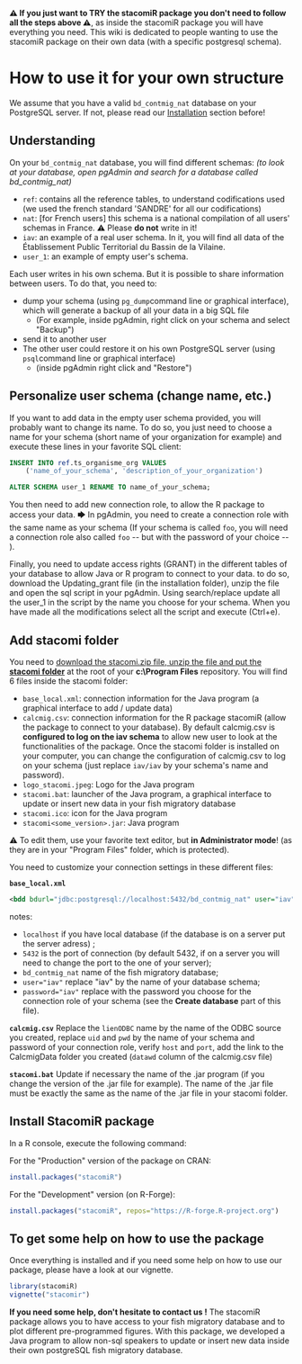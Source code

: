**⚠ If you just want to TRY the stacomiR package you don't need to follow all the steps above ⚠**, as inside the stacomiR package you will have everything you need. This wiki is dedicated to people wanting to use the stacomiR package on their own data (with a specific postgresql schema).


# How to use it for your own structure
We assume that you have a valid `bd_contmig_nat` database on your PostgreSQL server. If not, please read our [Installation](https://github.com/MarionLegrandLogrami/stacomiR/tree/master/Installation) section before!

## Understanding

On your `bd_contmig_nat` database, you will find different schemas:
*(to look at your database, open pgAdmin and search for a database called bd_contmig_nat)*
- `ref`: contains all the reference tables, to understand codifications used (we used the french standard 'SANDRE' for all our codifications)
- `nat`: [for French users] this schema is a national compilation of all users' schemas in France. ⚠ Please **do not** write in it!
- `iav`: an example of a real user schema. In it, you will find all data of the Établissement Public Territorial du Bassin de la Vilaine.
- `user_1`: an example of empty user's schema.

Each user writes in his own schema. But it is possible to share information between users.
To do that, you need to:
 - dump your schema (using `pg_dump`command line or graphical interface), which will generate a backup of all your data in a big SQL file
  	 - (For example, inside pgAdmin,  right click on your schema and select "Backup")
 - send it to another user
 - The other user could restore it on his own PostgreSQL server (using `psql`command line or graphical interface)
	 - (inside pgAdmin right click and "Restore")


## Personalize user schema (change name, etc.)

If you want to add data in the empty user schema provided, you will probably want to change its name. To do so, you just need to choose a name for your schema (short name of your organization for example) and execute these lines in your favorite SQL client:

```sql
INSERT INTO ref.ts_organisme_org VALUES
    ('name_of_your_schema', 'description_of_your_organization')

ALTER SCHEMA user_1 RENAME TO name_of_your_schema;
```
You then need to add new connection role, to allow the R package to access your data.
🡆 In pgAdmin, you need to create a connection role with the same name as your schema (If your schema is called `foo`, you will need a connection role also called `foo` -- but with the password of your choice -- ).

Finally, you need to update access rights (GRANT) in the different tables of your database to allow Java or R program to connect to your data. to do so, download the Updating_grant file (in the installation folder), unzip the file and open the sql script in your pgAdmin. Using search/replace update all the user_1 in the script by the name you choose for your schema. When you have made all the modifications select all the script and execute (Ctrl+e).

## Add stacomi folder

You need to [download the stacomi.zip file, unzip the file and put the **stacomi folder**](https://github.com/MarionLegrandLogrami/stacomiR/tree/master/Installation/data/stacomi.zip) at the root of your **c:\Program Files** repository.
You will find 6 files inside the stacomi folder:
- `base_local.xml`: connection information for the Java program (a graphical interface to add / update data)
- `calcmig.csv`: connection information for the R package stacomiR (allow the package to connect to your database). By default calcmig.csv is **configured to log on the iav schema** to allow new user to look at the functionalities of the package. Once the stacomi folder is installed on your computer, you can change the configuration of calcmig.csv to log on your schema (just replace `iav/iav` by your schema's name and password).
- `logo_stacomi.jpeg`: Logo for the Java program
- `stacomi.bat`: launcher of the Java program, a graphical interface to update or insert new data in your fish migratory database
- `stacomi.ico`: icon for the Java program
- `stacomi<some_version>.jar`: Java program

⚠ To edit them, use your favorite text editor, but **in Administrator mode**! (as they are in your "Program Files" folder, which is protected).

You need to customize your connection settings in these different files:

**`base_local.xml`**
```xml
<bdd bdurl="jdbc:postgresql://localhost:5432/bd_contmig_nat" user="iav" password="iav" />
```
notes: 
- `localhost` if you have local database (if the database is on a server put the server adress) ; 
- `5432` is the port of connection (by default 5432, if on a server you will need to change the port to the one of your server); 
- `bd_contmig_nat` name of the fish migratory database; 
- `user="iav"` replace "iav" by the name of your database schema; 
- `password="iav"` replace with the password you choose for the connection role of your schema (see the **Create database** part of this file).

**`calcmig.csv`**
Replace the `lienODBC` name by the name of the ODBC source you created, replace `uid` and `pwd` by the name of your schema and password of your connection role, verify `host` and `port`, add the link to the CalcmigData folder you created (`datawd` column of the calcmig.csv file)

**`stacomi.bat`**
Update if necessary the name of the .jar program (if you change the version of the .jar file for example). The name of the .jar file must be exactly the same as the name of the .jar file in your stacomi folder.

## Install StacomiR package
In a R console, execute the following command:

For the "Production" version of the package on CRAN:
```R
install.packages("stacomiR")
``` 
For the "Development" version (on R-Forge):
```R
install.packages("stacomiR", repos="https://R-forge.R-project.org")
``` 

## To get some help on how to use the package
Once everything is installed and if you need some help on how to use our package, please have a look at our vignette.
```R
library(stacomiR)
vignette("stacomir")
```

**If you need some help, don't hesitate to contact us !** The stacomiR package allows you to have access to your fish migratory database and to plot different pre-programmed figures. With this package, we developed a Java program to allow non-sql speakers to update or insert new data inside their own postgreSQL fish migratory database.

